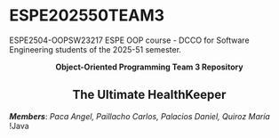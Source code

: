 # ESPE202550TEAM3

ESPE2504-OOPSW23217 ESPE OOP course - DCCO for Software Engineering students of the 2025-51 semester.

<div align="center">
  <strong>Object-Oriented Programming Team 3 Repository</strong>
  <h2><strong>The Ultimate HealthKeeper</strong></h2>
</div>

***Members***: *Paca Angel, Paillacho Carlos, Palacios Daniel, Quiroz María*
!Java

